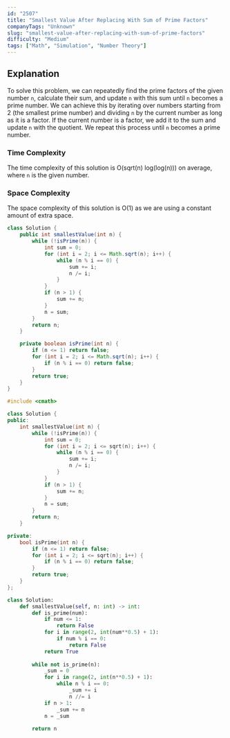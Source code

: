 ```yaml
---
id: "2507"
title: "Smallest Value After Replacing With Sum of Prime Factors"
companyTags: "Unknown"
slug: "smallest-value-after-replacing-with-sum-of-prime-factors"
difficulty: "Medium"
tags: ["Math", "Simulation", "Number Theory"]
---
```


## Explanation
To solve this problem, we can repeatedly find the prime factors of the given number `n`, calculate their sum, and update `n` with this sum until `n` becomes a prime number. We can achieve this by iterating over numbers starting from 2 (the smallest prime number) and dividing `n` by the current number as long as it is a factor. If the current number is a factor, we add it to the sum and update `n` with the quotient. We repeat this process until `n` becomes a prime number.

### Time Complexity
The time complexity of this solution is O(sqrt(n) log(log(n))) on average, where `n` is the given number.

### Space Complexity
The space complexity of this solution is O(1) as we are using a constant amount of extra space.
```java
class Solution {
    public int smallestValue(int n) {
        while (!isPrime(n)) {
            int sum = 0;
            for (int i = 2; i <= Math.sqrt(n); i++) {
                while (n % i == 0) {
                    sum += i;
                    n /= i;
                }
            }
            if (n > 1) {
                sum += n;
            }
            n = sum;
        }
        return n;
    }

    private boolean isPrime(int n) {
        if (n <= 1) return false;
        for (int i = 2; i <= Math.sqrt(n); i++) {
            if (n % i == 0) return false;
        }
        return true;
    }
}
```

```cpp
#include <cmath>

class Solution {
public:
    int smallestValue(int n) {
        while (!isPrime(n)) {
            int sum = 0;
            for (int i = 2; i <= sqrt(n); i++) {
                while (n % i == 0) {
                    sum += i;
                    n /= i;
                }
            }
            if (n > 1) {
                sum += n;
            }
            n = sum;
        }
        return n;
    }

private:
    bool isPrime(int n) {
        if (n <= 1) return false;
        for (int i = 2; i <= sqrt(n); i++) {
            if (n % i == 0) return false;
        }
        return true;
    }
};
```

```python
class Solution:
    def smallestValue(self, n: int) -> int:
        def is_prime(num):
            if num <= 1:
                return False
            for i in range(2, int(num**0.5) + 1):
                if num % i == 0:
                    return False
            return True
        
        while not is_prime(n):
            _sum = 0
            for i in range(2, int(n**0.5) + 1):
                while n % i == 0:
                    _sum += i
                    n //= i
            if n > 1:
                _sum += n
            n = _sum
        
        return n
```